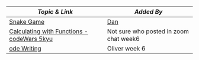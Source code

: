| **_Topic & Link_** | **_Added By_** |
| -------- | -------- |
|[Snake Game](https://www.notion.so/Snake-Code-Challenge-7be6286534c249048591904582c8a203)|[Dan](https://twitter.com/dsofer?lang=en)
|[Calculating with Functions - codeWars 5kyu](https://www.codewars.com/kata/525f3eda17c7cd9f9e000b39/)| Not sure who posted in zoom chat week6|
|[ode Writing](https://www.notion.so/Code-Writing-5f37dabeebc149309d8b8198304288b9)| Oliver week 6
